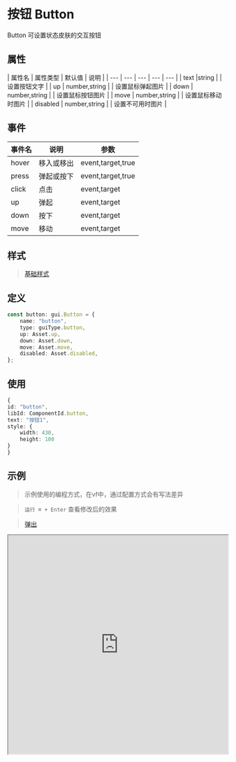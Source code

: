 # 按钮 Button

Button 可设置状态皮肤的交互按钮

## 属性

| 属性名 | 属性类型 | 默认值 | 说明 |
| --- | --- | --- | --- | --- |
| text |string |  | 设置按钮文字 |
| up | number,string |  | 设置鼠标弹起图片 |
| down | number,string |  | 设置鼠标按钮图片 |
| move | number,string | | 设置鼠标移动时图片 |
| disabled | number,string |  | 设置不可用时图片 |

## 事件

| 事件名  | 说明 | 参数 |
| --- | --- | --- |
|  hover | 移入或移出 | event,target,true|false |
|  press | 弹起或按下 | event,target,true|false |
|  click | 点击 | event,target |
|  up | 弹起 | event,target |
|  down | 按下 | event,target |
|  move | 移动 | event,target |

## 样式

> [基础样式](/handbook/style.html#样式)

## 定义
``` typescript
const button: gui.Button = {
    name: "button",
    type: guiType.button,
    up: Asset.up,
    down: Asset.down,
    move: Asset.move,
    disabled: Asset.disabled,
};
```

## 使用
``` typescript
{
id: "button",
libId: ComponentId.button,
text: "按钮1",
style: {
    width: 430,
    height: 100
}
}
```

## 示例

> 示例使用的编程方式，在vf中，通过配置方式会有写法差异

> `运行 ⌘ + Enter` 查看修改后的效果

> [弹出](https://vipkid-edu.github.io/vf-gui/play/#example/TestButton)

<iframe src="https://vipkid-edu.github.io/vf-gui/play/#example/TestButton" height="500" width="100%"></iframe>
